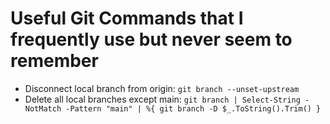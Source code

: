 # Useful Git Commands that I frequently use but never seem to remember

- Disconnect local branch from origin: `git branch --unset-upstream`
- Delete all local branches except main: `git branch | Select-String -NotMatch -Pattern "main" | %{ git branch -D $_.ToString().Trim() }`
